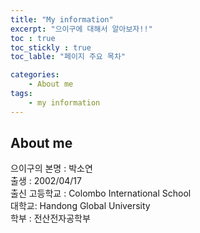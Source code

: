 ```yaml
---
title: "My information"
excerpt: "으이구에 대해서 알아보자!!"
toc : true
toc_stickly : true
toc_lable: "페이지 주요 목차"

categories:
    - About me
tags:
    - my information
---
```


## About me
으이구의 본명 : 박소연   
출생 : 2002/04/17  
출신 고등학교 : Colombo International School  
대학교: Handong Global University  
학부 : 전산전자공학부  
